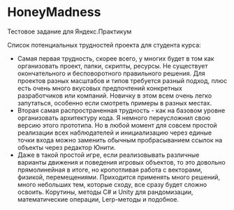 # HoneyMadness
Тестовое задание для Яндекс.Практикум

Список потенциальных трудностей проекта для студента курса:

- Самая первая трудность, скорее всего, у многих будет в том как организовать проект, папки, скрипты, ресурсы. Не существует окончательного и бесповоротного правильного решения. Для проектов разных масштабов и типов требуется разный подход, плюс есть очень много вкусовых предпочтений конкретных разработчиков или компаний. Новичку в этом всем очень легко запутаться, особенно если смотреть примеры в разных местах.
- Вторая самая распространенная трудность - как на базовом уровне организовать архитектуру кода. Я немного переусложнил свою версию этого прототипа. Но в любой момент для совсем простой реализации всех наблюдателей и инициализацию через единые точки входа можно заменить обычным пробрасыванием ссылок на объекты через редактор Юнити.
- Даже в такой простой игре, если реализовывать различные варианты движения и поведения игровых объектов, то это довольно прямолинейная в итоге, но кропотливая работа с векторами, физикой, перемещениями. Приходится применять много решений, много небольших тем, которые сходу, все сразу будет сложно освоить. Корутины, методы C# и Unity для рандомизации, математические операции, Lerp-методы и подобное.
